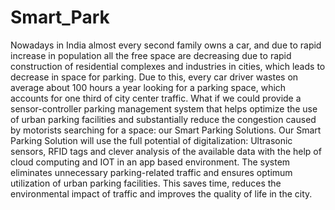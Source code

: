 # Smart_Park
 Nowadays in India almost every second family owns a car, and due to rapid increase in population all the free space are decreasing due to rapid construction of residential complexes and industries in cities, which leads to decrease in space for parking.
Due to this, every car driver wastes on average about 100 hours a year looking for a parking space, which accounts for one third of city center traffic. What if we could provide a sensor-controller parking management system that helps optimize the use of urban parking facilities and substantially reduce the congestion caused by motorists searching for a space: our Smart Parking Solutions.
Our Smart Parking Solution will use the full potential of digitalization: Ultrasonic sensors, RFID tags and clever analysis of the available data with the help of cloud computing and IOT in an app based environment. The system eliminates unnecessary parking-related traffic and ensures optimum utilization of urban parking facilities. This saves time, reduces the environmental impact of traffic and improves the quality of life in the city.
